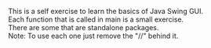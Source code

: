 This is a self exercise to learn the basics of Java Swing GUI. <br>
Each function that is called in main is a small exercise. <br>
There are some that are standalone packages. <br>
Note: To use each one just remove the "//" behind it.
